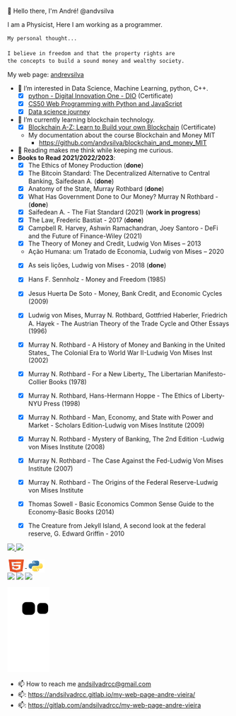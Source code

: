 👋 Hello there, I'm André! @andvsilva

I am a Physicist, Here I am working as a programmer.

```bash
My personal thought...

I believe in freedom and that the property rights are
the concepts to build a sound money and wealthy society.
```

My web page: [andrevsilva](https://andvsilva.github.io/andrevsilva/)

- 👀 I’m interested in Data Science, Machine Learning, python, C++.
  - [x] [python - Digital Innovation One - DIO](https://github.com/andvsilva/CS50-Web-Python-Java) (Certificate)
  - [x] [CS50 Web Programming with Python and JavaScript](https://github.com/andvsilva/CS50-Web-Python-Java)
  - [x] [Data science journey](https://github.com/andvsilva/data_science_journey)
- 🌱 I’m currently learning blockchain technology.
  - [x] [Blockchain A-Z: Learn to Build your own Blockchain](https://github.com/andvsilva/blockchain_and_money_MIT/tree/master/course_edemy) (Certificate)
  - My documentation about the course Blockchain and Money MIT
    - https://github.com/andvsilva/blockchain_and_money_MIT
- 📖 Reading makes me think while keeping me curious.
- **Books to Read 2021/2022/2023**:
  - [x] The Ethics of Money Production (**done**)
  - [x] The Bitcoin Standard: The Decentralized Alternative to Central Banking, Saifedean A. (**done**)
  - [x] Anatomy of the State, Murray Rothbard  (**done**)
  - [x] What Has Government Done to Our Money? Murray N Rothbard -  (**done**) 
  - [x] Saifedean A. - The Fiat Standard (2021) (**work in progress**)
  - [x] The Law, Frederic Bastiat - 2017 (**done**)
  - [x] Campbell R. Harvey, Ashwin Ramachandran, Joey Santoro - DeFi and the Future of Finance-Wiley (2021)
  - [x] The Theory of Money and Credit, Ludwig Von Mises – 2013
  - Ação Humana: um Tratado de Economia, Ludwig von Mises – 2020
  - [x] As seis lições, Ludwig von Mises - 2018 (**done**)
  - [x] Hans F. Sennholz - Money and Freedom (1985)
  - [x] Jesus Huerta De Soto - Money, Bank Credit, and Economic Cycles (2009)
  - [x] Ludwig von Mises, Murray N. Rothbard, Gottfried Haberler, Friedrich A. Hayek - The Austrian Theory of the Trade Cycle and Other Essays (1996)
  - [x] Murray N. Rothbard - A History of Money and Banking in the United States_ The Colonial Era to World War II-Ludwig Von Mises Inst (2002)
  - [x] Murray N. Rothbard - For a New Liberty_ The Libertarian Manifesto-Collier Books (1978)
  - [x] Murray N. Rothbard, Hans-Hermann Hoppe - The Ethics of Liberty-NYU Press (1998)
  - [x] Murray N. Rothbard - Man, Economy, and State with Power and Market - Scholars Edition-Ludwig von Mises Institute (2009)
  - [x] Murray N. Rothbard - Mystery of Banking, The 2nd Edition  -Ludwig von Mises Institute (2008)
  - [x] Murray N. Rothbard - The Case Against the Fed-Ludwig Von Mises Institute (2007)
  - [x] Murray N. Rothbard - The Origins of the Federal Reserve-Ludwig von Mises Institute
  - [x] Thomas Sowell - Basic Economics Common Sense Guide to the Economy-Basic Books (2014)
  - [x] The Creature from Jekyll Island, A second look at the federal reserve, G. Edward Griffin - 2010


<div>
  <a href="https://github.com/andvsilva">
  <img height="180em" src="https://github-readme-stats.vercel.app/api?username=andvsilva&show_icons=true&theme=dracula&include_all_commits=true&count_private=true"/>
  <img height="180em" src="https://github-readme-stats.vercel.app/api/top-langs/?username=andvsilva&layout=compact&langs_count=7&theme=dracula"/>
</div>
<div style="display: inline_block"><br>
  <img align="center" alt="andvsilva-HTML" height="30" width="40" src="https://raw.githubusercontent.com/devicons/devicon/master/icons/html5/html5-original.svg">
  <img align="center" alt="andvsilva-Python" height="30" width="40" src="https://raw.githubusercontent.com/devicons/devicon/master/icons/python/python-original.svg">
</div>

<div> 
  <a href="https://instagram.com/andsilvasp" target="_blank"><img src="https://img.shields.io/badge/-Instagram-%23E4405F?style=for-the-badge&logo=instagram&logoColor=white" target="_blank"></a> 
  <a href = "mailto:andsilvadrcc@gmail.com"><img src="https://img.shields.io/badge/-Gmail-%23333?style=for-the-badge&logo=gmail&logoColor=white" target="_blank"></a>
  <a href="https://www.linkedin.com/in/andre-v-silva/" target="_blank"><img src="https://img.shields.io/badge/-LinkedIn-%230077B5?style=for-the-badge&logo=linkedin&logoColor=white" target="_blank"></a> 

  ![Snake animation](https://github.com/andvsilva/andvsilva/blob/output/github-contribution-grid-snake.svg)

</div>


- 📫 How to reach me andsilvadrcc@gmail.com
- 📫: https://andsilvadrcc.gitlab.io/my-web-page-andre-vieira/
- 📫: https://gitlab.com/andsilvadrcc/my-web-page-andre-vieira
